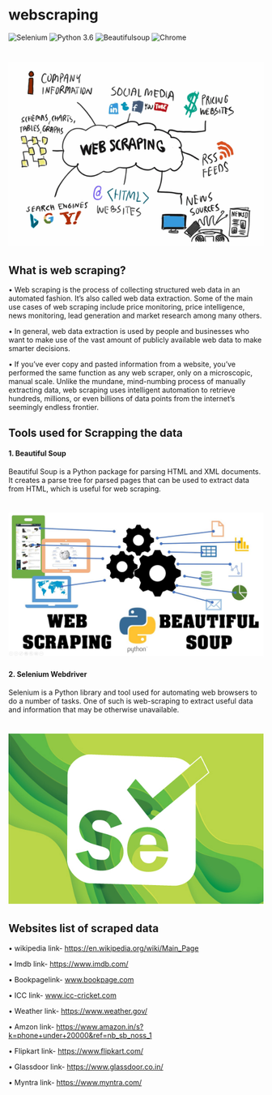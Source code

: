 # webscraping
![Selenium](https://img.shields.io/badge/Scrapping_Tool-Selenium-blue.svg)  ![Python 3.6](https://img.shields.io/badge/Python-3.6-brightgreen.svg)  ![Beautifulsoup](https://img.shields.io/badge/HTML_Parser-BeautifulSoup-orange.svg)  ![Chrome](https://img.shields.io/badge/WebDriver-Chrome-purple.svg) 


   # ![JPEG](resources/web-scraping-introduction.jpg)

## What is web scraping?
• Web scraping is the process of collecting structured web data in an automated fashion. It’s also called web data extraction. Some of the main use cases of web scraping include price monitoring, price intelligence, news monitoring, lead generation and market research among many others.

• In general, web data extraction is used by people and businesses who want to make use of the vast amount of publicly available web data to make smarter decisions.

• If you’ve ever copy and pasted information from a website, you’ve performed the same function as any web scraper, only on a microscopic, manual scale. Unlike the mundane, mind-numbing process of manually extracting data, web scraping uses intelligent automation to retrieve hundreds, millions, or even billions of data points from the internet’s seemingly endless frontier.

## Tools used for Scrapping the data

#### 1. Beautiful Soup
Beautiful Soup is a Python package for parsing HTML and XML documents. It creates a parse tree for parsed pages that can be used to extract data from HTML, which is useful for web scraping.
 # ![JPEG](resources/maxresdefault.jpg)
 
#### 2. Selenium Webdriver
Selenium is a Python library and tool used for automating web browsers to do a number of tasks. One of such is web-scraping to extract useful data and information that may be otherwise unavailable.
# ![JPEG](resources/social-blog-what-to-expect-with-selenium.jpg)
 

## Websites list of scraped data

• wikipedia link- https://en.wikipedia.org/wiki/Main_Page

• Imdb link-      https://www.imdb.com/

• Bookpagelink-   www.bookpage.com

• ICC link-       www.icc-cricket.com

• Weather link-   https://www.weather.gov/ 

• Amzon link-     https://www.amazon.in/s?k=phone+under+20000&ref=nb_sb_noss_1

• Flipkart link-      https://www.flipkart.com/

• Glassdoor link-      https://www.glassdoor.co.in/

• Myntra link-      https://www.myntra.com/
